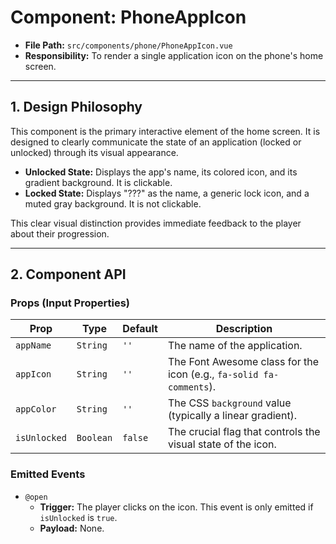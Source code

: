 # Component: PhoneAppIcon

- **File Path:** `src/components/phone/PhoneAppIcon.vue`
- **Responsibility:** To render a single application icon on the phone's home screen.

---

## 1. Design Philosophy

This component is the primary interactive element of the home screen. It is designed to clearly communicate the state of an application (locked or unlocked) through its visual appearance.

-   **Unlocked State:** Displays the app's name, its colored icon, and its gradient background. It is clickable.
-   **Locked State:** Displays "???" as the name, a generic lock icon, and a muted gray background. It is not clickable.

This clear visual distinction provides immediate feedback to the player about their progression.

---

## 2. Component API

### Props (Input Properties)

| Prop         | Type      | Default | Description                                                        |
| ------------ | --------- | ------- | ------------------------------------------------------------------ |
| `appName`    | `String`  | `''`    | The name of the application.                                       |
| `appIcon`    | `String`  | `''`    | The Font Awesome class for the icon (e.g., `fa-solid fa-comments`). |
| `appColor`   | `String`  | `''`    | The CSS `background` value (typically a linear gradient).          |
| `isUnlocked` | `Boolean` | `false` | The crucial flag that controls the visual state of the icon.       |

### Emitted Events

-   `@open`
    -   **Trigger:** The player clicks on the icon. This event is only emitted if `isUnlocked` is `true`.
    -   **Payload:** None.
